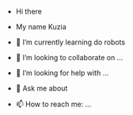 -  Hi there
-  My name Kuzia


- 🌱 I’m currently learning do robots
- 👯 I’m looking to collaborate on ...
- 🤔 I’m looking for help with ...
- 💬 Ask me about 
- 📫 How to reach me: ...



<!--
**kuzkinov/kuzkinov** is a ✨ _special_ ✨ repository because its `README.md` (this file) appears on your GitHub profile.

Here are some ideas to get you started:

- 🔭 I’m currently working on ...
- 🌱 I’m currently learning ...
- 👯 I’m looking to collaborate on ...
- 🤔 I’m looking for help with ...
- 💬 Ask me about ...
- 📫 How to reach me: ...
- 😄 Pronouns: ...
- ⚡ Fun fact: ...
-->
